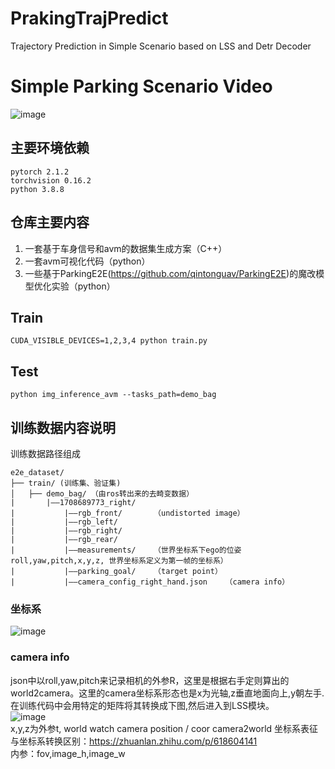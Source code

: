 # PrakingTrajPredict
Trajectory Prediction in Simple Scenario based on LSS and Detr Decoder

#  Simple Parking Scenario Video  
![image](https://github.com/user-attachments/assets/98422c71-a084-43a8-81b1-8569098b0c2b)


## 主要环境依赖
``` 
pytorch 2.1.2  
torchvision 0.16.2  
python 3.8.8
``` 
## 仓库主要内容
1. 一套基于车身信号和avm的数据集生成方案（C++）
2. 一套avm可视化代码（python）
3. 一些基于ParkingE2E(https://github.com/qintonguav/ParkingE2E)的魔改模型优化实验（python）

## Train
``` 
CUDA_VISIBLE_DEVICES=1,2,3,4 python train.py
``` 
## Test
``` 
python img_inference_avm --tasks_path=demo_bag
``` 
## 训练数据内容说明

训练数据路径组成  
```
e2e_dataset/
├── train/ (训练集、验证集)
│   ├── demo_bag/ （由ros转出来的去畸变数据）
|       |——1708689773_right/    
|           |——rgb_front/       （undistorted image）
|           |——rgb_left/
|           |——rgb_right/
|           |——rgb_rear/
|           |——measurements/    （世界坐标系下ego的位姿roll,yaw,pitch,x,y,z, 世界坐标系定义为第一帧的坐标系）
|           |——parking_goal/    （target point）
|           |——camera_config_right_hand.json    （camera info）
``` 

### 坐标系
![image](https://github.com/user-attachments/assets/198edb78-e587-4646-a649-7c91c16f8b46)


### camera info
json中以roll,yaw,pitch来记录相机的外参R，这里是根据右手定则算出的world2camera。这里的camera坐标系形态也是x为光轴,z垂直地面向上,y朝左手. 在训练代码中会用特定的矩阵将其转换成下图,然后进入到LSS模块。  
![image](https://github.com/user-attachments/assets/ff901b70-eb17-49eb-bece-7afb1bad2944)  
x,y,z为外参t, world watch camera position / coor camera2world  坐标系表征与坐标系转换区别：https://zhuanlan.zhihu.com/p/618604141  
内参：fov,image_h,image_w
#### 







